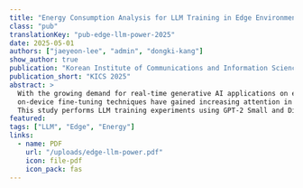 ```yaml
---
title: "Energy Consumption Analysis for LLM Training in Edge Environments"
class: "pub"
translationKey: "pub-edge-llm-power-2025"
date: 2025-05-01
authors: ["jaeyeon-lee", "admin", "dongki-kang"]
show_author: true
publication: "Korean Institute of Communications and Information Sciences (KICS) 2025"
publication_short: "KICS 2025"
abstract: >
  With the growing demand for real-time generative AI applications on edge devices,
  on-device fine-tuning techniques have gained increasing attention in power- and resource-constrained environments.
  This study performs LLM training experiments using GPT-2 Small and DistilGPT2 models on NVIDIA Jetson Xavier NX and Orin Nano devices, analyzing both training time and energy consumption. The experimental results are expected to contribute to the design of energy-efficient LLM deployment frameworks for edge environments.
featured:
tags: ["LLM", "Edge", "Energy"]
links:
  - name: PDF
    url: "/uploads/edge-llm-power.pdf"
    icon: file-pdf
    icon_pack: fas
---
```

